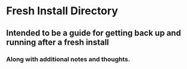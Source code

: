 # Fresh Install Directory
## Intended to be a guide for getting back up and running after a fresh install
### Along with additional notes and thoughts.

